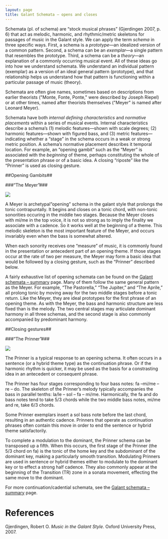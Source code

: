 ```yaml
---
layout: page
title: Galant Schemata – opens and closes
---
```


Schemata (pl. of schema) are “stock musical phrases” (Gjerdingen 2007, p. 6) that act as melodic, harmonic, and rhythmic/metric skeletons for passages of music in the Galant style. We can apply the term *schema* in three specific ways. First, a schema is a *prototype*—an idealized version of a common pattern. Second, a schema can be an *exemplar*—a single pattern that resembles the prototype. Third, a schema can be a *theory*—an explanation of a commonly occurring musical event. All of these ideas go into how we understand schemata. We understand an individual pattern (exemplar) as a version of an ideal general pattern (prototype), and that relationship helps us understand how that pattern is functioning within a particular passage of music (theory). 

Schemata are often give names, sometimes based on descriptions from earlier theorists ("Monte, Fonte, Ponte," were described by Joseph Riepel) or at other times, named after theorists themselves ("Meyer" is named after Leonard Meyer).

Schemata have both *internal defining characteristics* and *normative placements* within a series of musical events.  Internal characteristics describe a schema’s (1) melodic features—shown with scale degrees; (2) harmonic features—shown with figured bass, and (3) metric features—indicating whether a “stage” in the schema occurs in a weak or strong metric position. A schema’s normative placement describes it temporal location. For example, an “opening gambit” such as the “Meyer” is associated with the *beginning* of theme, perhaps constituting the whole of the presentation phrase or of a basic idea. A closing “riposte” like the “Prinner” is used as closing gesture.

##Opening Gambits##

###“The Meyer”###

[![](Graphics/form/meyer.png)](Graphics/form/meyer.png)

A Meyer is archetypal”opening” schema in the galant style that prolongs the tonic contrapuntally. It begins and closes on a tonic chord, with non-tonic sonorities occuring in the middle two stages. Because the Meyer closes with mi/me in the top voice, it is not so strong as to imply the finality we associate with a cadence. So it works well at the beginning of a theme. This melodic skeleton is the most important feature of the Meyer, and occurs invariably even when the bass is somewhat altered.

When each sonority receives one “measure” of music, it is commonly found in the presentation or antecedent part of an opening theme. If those stages occur at the rate of two per measure, the Meyer may form a basic idea that would be followed by a closing gesture, such as the “Prinner” described below.

A fairly exhaustive list of opening schemata can be found on the [Galant schemata – summary](schemataSummary) page. Many of them follow the same general pattern as the Meyer. For example, “The Pastorella,” “The Jupiter,” and “The Aprile,” all prolong tonic by moving away for the two middle stages before a tonic return. Like the Meyer, they are ideal prototypes for the first phrase of an opening theme. As with the Meyer, the bass and harmonic structure are less fixed than is the melody. The two central stages may articulate dominant harmony in all three schemas, and the second stage is also commonly accompanied by predominant harmony.


##Closing gestures##

###“The Prinner”###

[![](Graphics/form/prinner.png)](Graphics/form/prinner.png)

The Prinner is a typical response to an opening schema. It often occurs in a sentence (or a hybrid theme type) as the continuation phrase. Or if the harmonic rhythm is quicker, it may be used as the basis for a constrasting idea in an antecedent or consequent phrase.

The Prinner has four stages corresponding to four bass notes: fa –mi/me – re – do. The skeleton of the Prinner’s melody typically accompanies the bass in parallel tenths: la/le – sol – fa – mi/me. Harmonically, the fa and do bass notes tend to take 5/3 chords while the two middle bass notes, mi/me and re, take 6/3 chords.

Some Prinner exemplars insert a sol bass note before the last chord, resulting in an authentic cadence. Prinners that operate as continuation phrases often contain this move in order to end the sentence or hybrid theme satisfactorily.

To complete a modulation to the dominant, the Prinner schema can be transposed up a fifth. When this occurs, the first stage of the Prinner (the 5/3 chord on fa) is the tonic of the home key and the subdominant of the dominant key, making a particularly smooth transition. Modulating Prinners are used in sentence or hybrid themes either to modulate to the dominant key or to effect a strong half cadence. They also commonly appear at the beginning of the Transition (TR) zone in a sonata movement, effecting the same move to the dominant.

For more continuation/cadential schemata, see the [Galant schemata – summary](schemataSummary) page.

# References #

Gjerdingen, Robert O. *Music in the Galant Style*. Oxford University Press, 2007.
 

